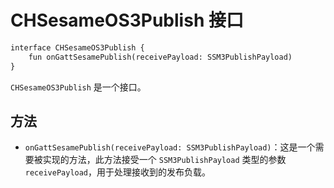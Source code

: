 # CHSesameOS3Publish 接口

```svg
interface CHSesameOS3Publish {
    fun onGattSesamePublish(receivePayload: SSM3PublishPayload)
}

```



`CHSesameOS3Publish` 是一个接口。

## 方法

- `onGattSesamePublish(receivePayload: SSM3PublishPayload)`：这是一个需要被实现的方法，此方法接受一个 `SSM3PublishPayload` 类型的参数 `receivePayload`，用于处理接收到的发布负载。

